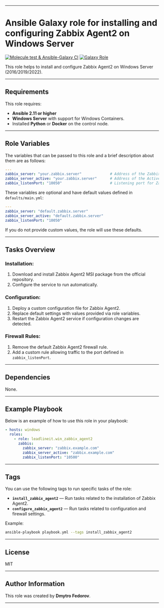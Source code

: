 
---

# Ansible Galaxy role for installing and configuring Zabbix Agent2 on Windows Server

[![Molecule test & Ansible-Galaxy CI](https://github.com/M0rtm/ansible-role_win_zabbix_agent2/actions/workflows/ansible-galaxy-ci.yml/badge.svg)](https://github.com/M0rtm/ansible-role_win_zabbix_agent2/actions/workflows/ansible-galaxy-ci.yml)
[![Galaxy Role](https://img.shields.io/badge/Ansible--Galaxy-M0rtm.win_zabbix_agent2-blue.svg?logo=ansible&logoColor=white)](https://galaxy.ansible.com/M0rtm/win_zabbix_agent2/)

This role helps to install and configure Zabbix Agent2 on Windows Server (2016/2019/2022).

---

## Requirements

This role requires:
- **Ansible 2.11 or higher**
- **Windows Server** with support for Windows Containers.
- Installed **Python** or **Docker** on the control node.

---

## Role Variables

The variables that can be passed to this role and a brief description about them are as follows:

```yaml
---
zabbix_server: "your.zabbix.server"             # Address of the Zabbix Server
zabbix_server_active: "your.zabbix.server"      # Address of the Active Zabbix Server
zabbix_listenPort: "10050"                      # Listening port for Zabbix Agent2
```

These variables are optional and have default values defined in `defaults/main.yml`:
```yaml
---
zabbix_server: "default.zabbix.server"
zabbix_server_active: "default.zabbix.server"
zabbix_listenPort: "10050"
```

If you do not provide custom values, the role will use these defaults.

---

## Tasks Overview

### Installation:
1. Download and install Zabbix Agent2 MSI package from the official repository.
2. Configure the service to run automatically.

### Configuration:
1. Deploy a custom configuration file for Zabbix Agent2.
2. Replace default settings with values provided via role variables.
3. Restart the Zabbix Agent2 service if configuration changes are detected.

### Firewall Rules:
1. Remove the default Zabbix Agent2 firewall rule.
2. Add a custom rule allowing traffic to the port defined in `zabbix_listenPort`.

---

## Dependencies

None.

---

## Example Playbook

Below is an example of how to use this role in your playbook:

```yaml
- hosts: windows
  roles:
    - role: leadlineit.win_zabbix_agent2
      zabbis:
        zabbix_server: "zabbix.example.com"
        zabbix_server_active: "zabbix.example.com"
        zabbix_listenPort: "10500"
```

---

## Tags

You can use the following tags to run specific tasks of the role:
- **`install_zabbix_agent2`** — Run tasks related to the installation of Zabbix Agent2.
- **`configure_zabbix_agent2`** — Run tasks related to configuration and firewall settings.

Example:
```bash
ansible-playbook playbook.yml --tags install_zabbix_agent2
```

---

## License

MIT

---

## Author Information

This role was created by **Dmytro Fedorov**.


---
